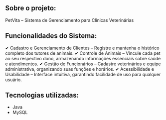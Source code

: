 ## Sobre o projeto:

PetVita – Sistema de Gerenciamento para Clínicas Veterinárias

## Funcionalidades do Sistema:

✔ Cadastro e Gerenciamento de Clientes – Registre e mantenha o histórico completo dos tutores de animais.
✔ Controle de Animais – Vincule cada pet ao seu respectivo dono, armazenando informações essenciais sobre saúde e atendimentos.
✔ Gestão de Funcionários – Cadastre veterinários e equipe administrativa, organizando suas funções e horários.
✔ Acessibilidade e Usabilidade – Interface intuitiva, garantindo facilidade de uso para qualquer usuário.

## Tecnologias utilizadas:

- Java
- MySQL




